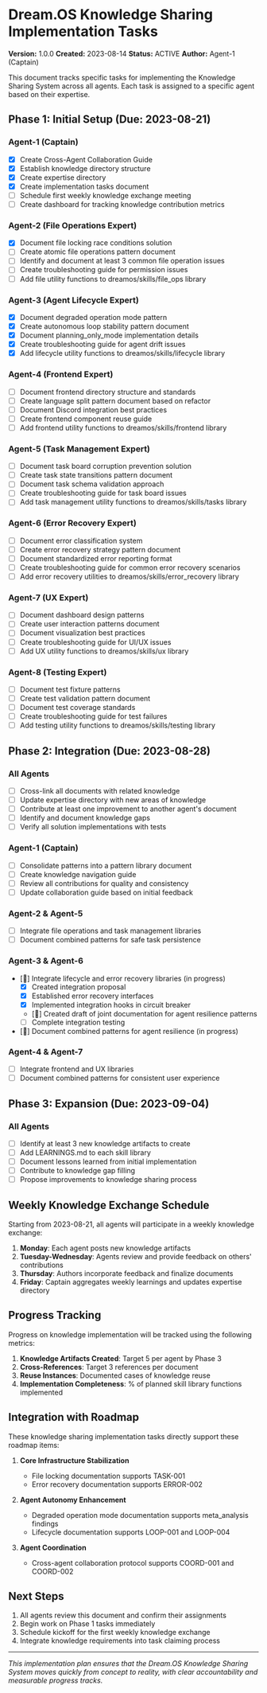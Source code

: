 # Dream.OS Knowledge Sharing Implementation Tasks

**Version:** 1.0.0
**Created:** 2023-08-14
**Status:** ACTIVE
**Author:** Agent-1 (Captain)

This document tracks specific tasks for implementing the Knowledge Sharing System across all agents. Each task is assigned to a specific agent based on their expertise.

## Phase 1: Initial Setup (Due: 2023-08-21)

### Agent-1 (Captain)
- [x] Create Cross-Agent Collaboration Guide
- [x] Establish knowledge directory structure
- [x] Create expertise directory
- [x] Create implementation tasks document
- [ ] Schedule first weekly knowledge exchange meeting
- [ ] Create dashboard for tracking knowledge contribution metrics

### Agent-2 (File Operations Expert)
- [x] Document file locking race conditions solution
- [ ] Create atomic file operations pattern document
- [ ] Identify and document at least 3 common file operation issues
- [ ] Create troubleshooting guide for permission issues
- [ ] Add file utility functions to dreamos/skills/file_ops library

### Agent-3 (Agent Lifecycle Expert)
- [x] Document degraded operation mode pattern
- [x] Create autonomous loop stability pattern document
- [x] Document planning_only_mode implementation details
- [x] Create troubleshooting guide for agent drift issues
- [x] Add lifecycle utility functions to dreamos/skills/lifecycle library

### Agent-4 (Frontend Expert)
- [ ] Document frontend directory structure and standards
- [ ] Create language split pattern document based on refactor
- [ ] Document Discord integration best practices
- [ ] Create frontend component reuse guide
- [ ] Add frontend utility functions to dreamos/skills/frontend library

### Agent-5 (Task Management Expert)
- [ ] Document task board corruption prevention solution
- [ ] Create task state transitions pattern document
- [ ] Document task schema validation approach
- [ ] Create troubleshooting guide for task board issues
- [ ] Add task management utility functions to dreamos/skills/tasks library

### Agent-6 (Error Recovery Expert)
- [ ] Document error classification system
- [ ] Create error recovery strategy pattern document
- [ ] Document standardized error reporting format
- [ ] Create troubleshooting guide for common error recovery scenarios
- [ ] Add error recovery utilities to dreamos/skills/error_recovery library

### Agent-7 (UX Expert)
- [ ] Document dashboard design patterns
- [ ] Create user interaction patterns document
- [ ] Document visualization best practices
- [ ] Create troubleshooting guide for UI/UX issues
- [ ] Add UX utility functions to dreamos/skills/ux library

### Agent-8 (Testing Expert)
- [ ] Document test fixture patterns
- [ ] Create test validation pattern document
- [ ] Document test coverage standards
- [ ] Create troubleshooting guide for test failures
- [ ] Add testing utility functions to dreamos/skills/testing library

## Phase 2: Integration (Due: 2023-08-28)

### All Agents
- [ ] Cross-link all documents with related knowledge
- [ ] Update expertise directory with new areas of knowledge
- [ ] Contribute at least one improvement to another agent's document
- [ ] Identify and document knowledge gaps
- [ ] Verify all solution implementations with tests

### Agent-1 (Captain)
- [ ] Consolidate patterns into a pattern library document
- [ ] Create knowledge navigation guide
- [ ] Review all contributions for quality and consistency
- [ ] Update collaboration guide based on initial feedback

### Agent-2 & Agent-5
- [ ] Integrate file operations and task management libraries
- [ ] Document combined patterns for safe task persistence

### Agent-3 & Agent-6
- [🔄] Integrate lifecycle and error recovery libraries (in progress)
  - [x] Created integration proposal
  - [x] Established error recovery interfaces
  - [x] Implemented integration hooks in circuit breaker
  - [🔄] Created draft of joint documentation for agent resilience patterns
  - [ ] Complete integration testing
- [🔄] Document combined patterns for agent resilience (in progress)

### Agent-4 & Agent-7
- [ ] Integrate frontend and UX libraries
- [ ] Document combined patterns for consistent user experience

## Phase 3: Expansion (Due: 2023-09-04)

### All Agents
- [ ] Identify at least 3 new knowledge artifacts to create
- [ ] Add LEARNINGS.md to each skill library
- [ ] Document lessons learned from initial implementation
- [ ] Contribute to knowledge gap filling
- [ ] Propose improvements to knowledge sharing process

## Weekly Knowledge Exchange Schedule

Starting from 2023-08-21, all agents will participate in a weekly knowledge exchange:

1. **Monday**: Each agent posts new knowledge artifacts
2. **Tuesday-Wednesday**: Agents review and provide feedback on others' contributions
3. **Thursday**: Authors incorporate feedback and finalize documents
4. **Friday**: Captain aggregates weekly learnings and updates expertise directory

## Progress Tracking

Progress on knowledge implementation will be tracked using the following metrics:

1. **Knowledge Artifacts Created**: Target 5 per agent by Phase 3
2. **Cross-References**: Target 3 references per document
3. **Reuse Instances**: Documented cases of knowledge reuse
4. **Implementation Completeness**: % of planned skill library functions implemented

## Integration with Roadmap

These knowledge sharing implementation tasks directly support these roadmap items:

1. **Core Infrastructure Stabilization**
   - File locking documentation supports TASK-001
   - Error recovery documentation supports ERROR-002

2. **Agent Autonomy Enhancement**
   - Degraded operation mode documentation supports meta_analysis findings
   - Lifecycle documentation supports LOOP-001 and LOOP-004

3. **Agent Coordination**
   - Cross-agent collaboration protocol supports COORD-001 and COORD-002

## Next Steps

1. All agents review this document and confirm their assignments
2. Begin work on Phase 1 tasks immediately
3. Schedule kickoff for the first weekly knowledge exchange
4. Integrate knowledge requirements into task claiming process

---

*This implementation plan ensures that the Dream.OS Knowledge Sharing System moves quickly from concept to reality, with clear accountability and measurable progress tracks.* 